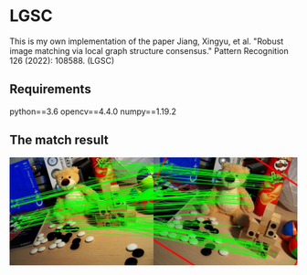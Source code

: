 # LGSC
This is my own implementation of the paper Jiang, Xingyu, et al. "Robust image matching via local graph structure consensus." Pattern Recognition 126 (2022): 108588. (LGSC)
## Requirements 
python==3.6
opencv==4.4.0
numpy==1.19.2
## The match result
![image](https://github.com/EmptyCity1995/LGSC/blob/main/final_result.jpg)
